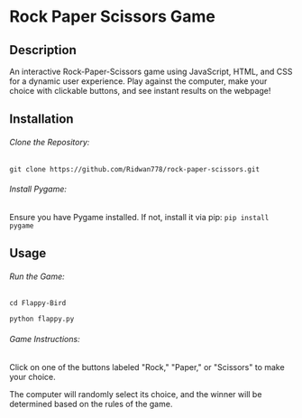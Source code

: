 # Rock Paper Scissors Game

## Description

An interactive Rock-Paper-Scissors game using JavaScript, HTML, and CSS for a dynamic user experience. Play against the computer, make your choice with clickable buttons, and see instant results on the webpage!

## Installation
###### Clone the Repository:

```git clone https://github.com/Ridwan778/rock-paper-scissors.git ```

###### Install Pygame:

Ensure you have Pygame installed. If not, install it via pip: 
``` pip install pygame ```

## Usage
###### Run the Game:

``` cd Flappy-Bird ```

``` python flappy.py ```

###### Game Instructions:

 Click on one of the buttons labeled "Rock," "Paper," or "Scissors" to make your choice. 
 
 The computer will randomly select its choice, and the winner will be determined based on the rules of the game.

